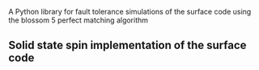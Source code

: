 A Python library for fault tolerance simulations of the surface code
using the blossom 5 perfect matching algorithm


## Solid state spin implementation of the surface code


